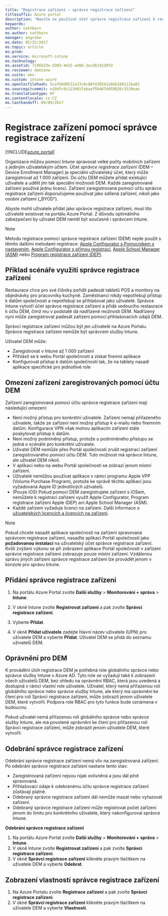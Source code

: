 ```yaml
---
title: "Registrace zařízení – správce registrace zařízení"
titlesuffix: Azure portal
description: "Naučte se používat účet správce registrace zařízení k registraci zařízení v Intune. \""
keywords: 
author: nathbarn
ms.author: nathbarn
manager: angrobe
ms.date: 05/25/2017
ms.topic: article
ms.prod: 
ms.service: microsoft-intune
ms.technology: 
ms.assetid: 7196b33e-d303-4415-ad0b-2ecdb14230fd
ms.reviewer: damionw
ms.suite: ems
ms.custom: intune-azure
ms.openlocfilehash: 5caf60d0512a33c0c88f4305b1a9eb189112ba02
ms.sourcegitcommit: e10dfc9c123401fabaaf5b487d459826c1510eae
ms.translationtype: HT
ms.contentlocale: cs-CZ
ms.lasthandoff: 09/09/2017
---
```

# <a name="enroll-devices-using-device-enrollment-manager"></a>Registrace zařízení pomocí správce registrace zařízení

[!INCLUDE[azure_portal](./includes/azure_portal.md)]

Organizace můžou pomocí Intune spravovat velké počty mobilních zařízení s jediným uživatelským účtem. Účet *správce registrace zařízení* (DEM – Device Enrollment Manager) je speciální uživatelský účet, který může zaregistrovat až 1 000 zařízení. Do účtu DEM můžete přidat existující uživatele a udělit jim tak speciální možnosti DEM. Každé zaregistrované zařízení používá jednu licenci. Zařízení zaregistrovaná pomocí účtu správce registrace zařízení doporučujeme používat jako sdílená zařízení, nikoli jako osobní zařízení („BYOD“).  

Abyste mohli uživatele přidat jako správce registrace zařízení, musí tito uživatelé existovat na portálu Azure Portal. Z důvodu optimálního zabezpečení by uživatel DEM neměl být současně i správcem Intune.

>[!NOTE]
>Metodu registrace pomocí správce registrace zařízení (DEM) nejde použít s těmito dalšími metodami registrace: [Apple Configurator s Pomocníkem s nastavením](apple-configurator-setup-assistant-enroll-ios.md), [Apple Configurator s přímou registrací](apple-configurator-direct-enroll-ios.md), [Apple School Manager (ASM)](apple-school-manager-set-up-ios.md) nebo [Program registrace zařízení (DEP)](device-enrollment-program-enroll-ios.md).

## <a name="example-of-a-device-enrollment-manager-scenario"></a>Příklad scénáře využití správce registrace zařízení

Restaurace chce pro své číšníky pořídit padesát tabletů POS a monitory na objednávky pro pracovníky kuchyně. Zaměstnanci nikdy nepotřebují přístup k datům společnosti a nepotřebují se přihlašovat jako uživatelé. Správce Intune vytvoří účet správce registrace zařízení a přidá vedoucího restaurace k účtu DEM, čímž mu v podstatě dá nadřízené možnosti DEM. Nadřízený nyní může zaregistrovat padesát zařízení pomocí přihlašovacích údajů DEM.

Správci registrace zařízení můžou být jen uživatelé na Azure Portalu. Správce registrace zařízení nemůže být správcem služby Intune.

Uživatel DEM může:

-   Zaregistrovat v Intune až 1 000 zařízení
-   Přihlásit se k webu Portál společnosti a získat firemní aplikace
-   Konfigurovat přístup k datům společnosti tak, že na tablety nasadí aplikace specifické pro jednotlivé role

## <a name="limitations-of-devices-that-are-enrolled-with-a-dem-account"></a>Omezení zařízení zaregistrovaných pomocí účtu DEM

Zařízení zaregistrovaná pomocí účtu správce registrace zařízení mají následující omezení:

  - Není možný přístup pro konkrétní uživatele. Zařízení nemají přiřazeného uživatele, takže ze zařízení není možný přístup k e-mailu nebo firemním datům. Konfigurace VPN však mohou aplikacím zařízení stále poskytovat přístup k datům.
  - Není možný podmíněný přístup, protože u podmíněného přístupu se jedná o scénáře pro konkrétní uživatele.
  - Uživatel DEM nemůže přes Portál společnosti zrušit registraci zařízení zaregistrovaného pomocí účtu DEM. Tuto možnost má správce Intune, ale uživatel DEM nikoli.
  - V aplikaci nebo na webu Portál společnosti se zobrazí jenom místní zařízení.
  - Uživatelé nemůžou používat aplikace v rámci programu Apple VPP (Volume Purchase Program), protože ke správě těchto aplikací jsou vyžadovaná Apple ID jednotlivých uživatelů.
  - (Pouze iOS) Pokud pomocí DEM zaregistrujete zařízení s iOSem, nemůžete k registraci zařízení využít Apple Configurator, Program registrace zařízení Apple (DEP) ani Apple School Manager (ASM).
  - Každé zařízení vyžaduje licenci na zařízení. Další informace o [uživatelských licencích a licencích na zařízení](licenses-assign.md#how-user-and-device-licenses-affect-access-to-services).


> [!NOTE]
> Pokud chcete nasadit aplikace společnosti na zařízení spravovaná správcem registrace zařízení, nasaďte aplikaci Portál společnosti jako **požadovanou instalaci** na uživatelský účet správce registrace zařízení.
> Kvůli zvýšení výkonu se při zobrazení aplikace Portál společnosti v zařízení správce registrace zařízení zobrazuje pouze místní zařízení. Vzdálenou správu jiných zařízení správce registrace zařízení lze provádět jenom v konzole pro správu Intune.


## <a name="add-a-device-enrollment-manager"></a>Přidání správce registrace zařízení

1.  Na portálu Azure Portal zvolte **Další služby** > **Monitorování + správa** > **Intune**.

2.  V okně Intune zvolte **Registrovat zařízení** a pak zvolte **Správci registrace zařízení**.

3.  Vyberte **Přidat**.

4.  V okně **Přidat uživatele** zadejte hlavní název uživatele (UPN) pro uživatele DEM a vyberte **Přidat**. Uživatel DEM se přidá do seznamu uživatelů DEM.

## <a name="permissions-for-dem"></a>Oprávnění pro DEM

K provádění úloh registrace DEM je potřebná role globálního správce nebo správce služby Intune v Azure AD. Tyto role se vyžadují také k zobrazení všech uživatelů DEM, bez ohledu na oprávnění RBAC, která jsou uvedená a dostupná v rámci vlastní role uživatele. Uživatel, který nemá přiřazenou roli globálního správce nebo správce služby Intune, ale který má oprávnění ke čtení pro roli Správci registrace zařízení, může zobrazit jenom uživatele DEM, které vytvořil. Podpora role RBAC pro tyto funkce bude oznámena v budoucnu.

Pokud uživatel nemá přiřazenou roli globálního správce nebo správce služby Intune, ale má povolené oprávnění ke čtení pro přiřazenou roli Správci registrace zařízení, může zobrazit jenom uživatele DEM, které vytvořil.

## <a name="remove-a-device-enrollment-manager"></a>Odebrání správce registrace zařízení

Odebrání správce registrace zařízení nemá vliv na zaregistrovaná zařízení. Po odebrání správce registrace zařízení nastane tento stav:

-   Zaregistrovaná zařízení nejsou nijak ovlivněná a jsou dál plně spravovaná.
-   Přihlašovací údaje k odebranému účtu správce registrace zařízení zůstávají platné.
-   Odebraný správce registrace zařízení dál nemůže mazat nebo vyřazovat zařízení.
-   Odebraný správce registrace zařízení může registrovat počet zařízení jenom do limitu pro konkrétního uživatele, který nakonfiguroval správce Intune.

**Odebrání správce registrace zařízení**

1. Na portálu Azure Portal zvolte **Další služby** > **Monitorování + správa** > **Intune**.
2. V okně Intune zvolte **Registrovat zařízení** a pak zvolte **Správci registrace zařízení**.
3. V okně **Správci registrace zařízení** klikněte pravým tlačítkem na uživatele DEM a vyberte **Odebrat**.

## <a name="view-the-properties-of-a-device-enrollment-manager"></a>Zobrazení vlastností správce registrace zařízení

1. Na Azure Portalu zvolte **Registrace zařízení** a pak zvolte **Správci registrace zařízení**.
2. V okně **Správci registrace zařízení** klikněte pravým tlačítkem na uživatele DEM a vyberte **Vlastnosti**.

